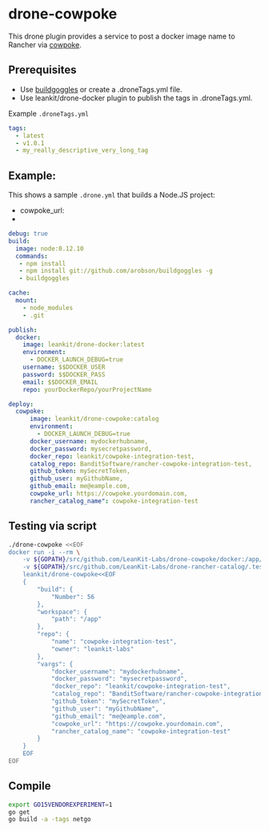drone-cowpoke
=============

This drone plugin provides a service to post a docker image name to Rancher via  [cowpoke](https://github.com/leankit-labs/cowpoke).

## Prerequisites
 * Use [buildgoggles](git://github.com/arobson/buildgoggles) or create a .droneTags.yml file.
 * Use leankit/drone-docker plugin to publish the tags in .droneTags.yml.

Example `.droneTags.yml`
```yaml
tags:
  - latest
  - v1.0.1
  - my_really_descriptive_very_long_tag
```

## Example:
This shows a sample `.drone.yml` that builds a Node.JS project:
 * cowpoke_url:
 *

```yaml
debug: true
build:
  image: node:0.12.10
  commands:
   - npm install
   - npm install git://github.com/arobson/buildgoggles -g
   - buildgoggles

cache:
  mount:
    - node_modules
    - .git

publish:
  docker:
    image: leankit/drone-docker:latest
    environment:
      - DOCKER_LAUNCH_DEBUG=true
    username: $$DOCKER_USER
    password: $$DOCKER_PASS
    email: $$DOCKER_EMAIL
    repo: yourDockerRepo/yourProjectName

deploy:
  cowpoke:
      image: leankit/drone-cowpoke:catalog
      environment:
        - DOCKER_LAUNCH_DEBUG=true
      docker_username: mydockerhubname,
      docker_password: mysecretpassword,
      docker_repo: leankit/cowpoke-integration-test,
      catalog_repo: BanditSoftware/rancher-cowpoke-integration-test,
      github_token: mySecretToken,
      github_user: myGithubName,
      github_email: me@eample.com,
      cowpoke_url: https://cowpoke.yourdomain.com,
      rancher_catalog_name": cowpoke-integration-test
```

## Testing via script

```sh
./drone-cowpoke <<EOF
docker run -i --rm \
	-v ${GOPATH}/src/github.com/LeanKit-Labs/drone-cowpoke/docker:/app/docker \
	-v ${GOPATH}/src/github.com/LeanKit-Labs/drone-rancher-catalog/.test-data/rancher-catalog:/rancher-catalog \
	leankit/drone-cowpoke<<EOF
	{
		"build": {
			"Number": 56
		},
		"workspace": {
			"path": "/app"
		},
		"repo": {
			"name": "cowpoke-integration-test",
			"owner": "leankit-labs"
		},
		"vargs": {
			"docker_username": "mydockerhubname",
			"docker_password": "mysecretpassword",
			"docker_repo": "leankit/cowpoke-integration-test",
			"catalog_repo": "BanditSoftware/rancher-cowpoke-integration-test",
			"github_token": "mySecretToken",
			"github_user": "myGithubName",
			"github_email": "me@eample.com",
			"cowpoke_url": "https://cowpoke.yourdomain.com",
			"rancher_catalog_name": "cowpoke-integration-test"
		}
	}
	EOF
EOF
```

## Compile

```sh
export GO15VENDOREXPERIMENT=1
go get
go build -a -tags netgo
```

